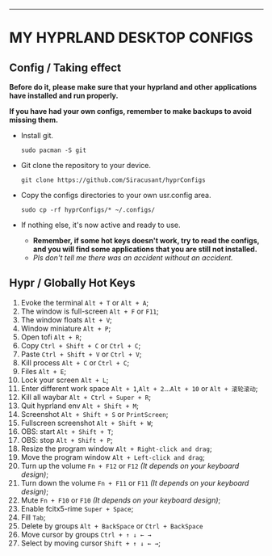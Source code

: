 - - -

# MY HYPRLAND DESKTOP CONFIGS

## Config / Taking effect

**Before do it, please make sure that your hyprland and other applications have installed and run properly.**

**If you have had your own configs, remember to make backups to avoid missing them.**

- Install git.

      sudo pacman -S git

- Git clone the repository to your device.

      git clone https://github.com/Siracusant/hyprConfigs

- Copy the configs directories to your own usr.config area.

      sudo cp -rf hyprConfigs/* ~/.configs/

- If nothing else, it's now active and ready to use.

    - **Remember, if some hot keys doesn't work, try to read the configs, and you will find some applications that you are still not installed.**
    - *Pls don't tell me there was an accident without an accident.*

## Hypr / Globally Hot Keys
1. Evoke the terminal `Alt + T` or `Alt + A`;
2. The window is full-screen `Alt + F` or `F11`;
3. The window floats `Alt + V`;
4. Window miniature `Alt + P`;
5. Open tofi `Alt + R`;
6. Copy `Ctrl + Shift + C` or `Ctrl + C`;
7. Paste `Ctrl + Shift + V` or `Ctrl + V`;
8. Kill process `Alt + C` or `Ctrl + C`;
9. Files `Alt + E`;
10. Lock your screen `Alt + L`;
11. Enter different work space `Alt + 1`,`Alt + 2`...`Alt + 10` or `Alt + 滚轮滚动`;
12. Kill all waybar `Alt + Ctrl + Super + R`;
13. Quit hyprland env `Alt + Shift + M`;
14. Screenshot `Alt + Shift + S` or `PrintScreen`;
15. Fullscreen screenshot `Alt + Shift + W`;
16. OBS: start `Alt + Shift + T`;
17. OBS: stop  `Alt + Shift + P`;
18. Resize the program window `Alt + Right-click and drag`;
19. Move the program window `Alt + Left-click and drag`;
20. Turn up the volume `Fn + F12` or `F12` *(It depends on your keyboard design)*;
21. Turn down the volume `Fn + F11` or `F11` *(It depends on your keyboard design)*;
22. Mute `Fn + F10` or `F10` *(It depends on your keyboard design)*;
23. Enable fcitx5-rime `Super + Space`;
24. Fill `Tab`;
25. Delete by groups `Alt + BackSpace` or `Ctrl + BackSpace`
26. Move cursor by groups `Ctrl + ↑ ↓ ← →`
27. Select by moving cursor `Shift + ↑ ↓ ← →`;
